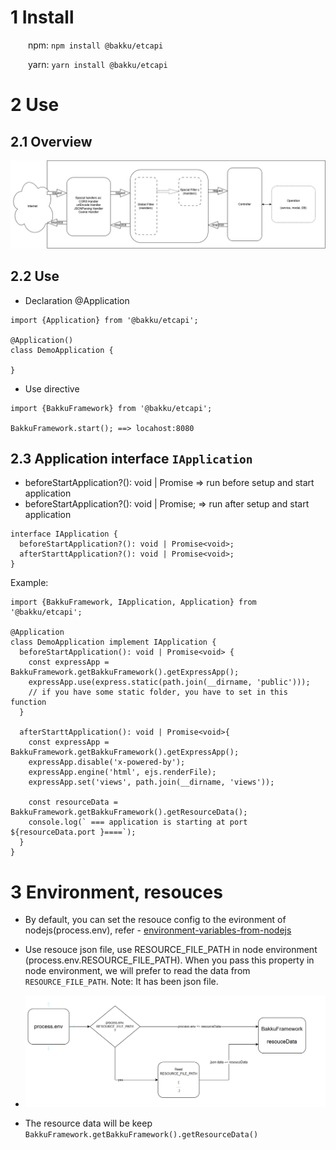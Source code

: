 # 1 Install

&emsp;&emsp;npm: `npm install @bakku/etcapi`

&emsp;&emsp;yarn: `yarn install @bakku/etcapi`

# 2 Use

## 2.1 Overview

![Request Response](./bakku-etcapi.drawio.png)

## 2.2 Use

- Declaration @Application

```
import {Application} from '@bakku/etcapi';

@Application()
class DemoApplication {

}
```

- Use directive

```
import {BakkuFramework} from '@bakku/etcapi';

BakkuFramework.start(); ==> locahost:8080

```

## 2.3 Application interface `IApplication`

- beforeStartApplication?(): void | Promise<void> => run before setup and start application
- beforeStartApplication?(): void | Promise<void>; => run after setup and start application

```
interface IApplication {
  beforeStartApplication?(): void | Promise<void>;
  afterStarttApplication?(): void | Promise<void>;
}
```

Example:

```
import {BakkuFramework, IApplication, Application} from '@bakku/etcapi';

@Application
class DemoApplication implement IApplication {
  beforeStartApplication(): void | Promise<void> {
    const expressApp = BakkuFramework.getBakkuFramework().getExpressApp();
    expressApp.use(express.static(path.join(__dirname, 'public')));
    // if you have some static folder, you have to set in this function
  }

  afterStarttApplication(): void | Promise<void>{
    const expressApp = BakkuFramework.getBakkuFramework().getExpressApp();
    expressApp.disable('x-powered-by');
    expressApp.engine('html', ejs.renderFile);
    expressApp.set('views', path.join(__dirname, 'views'));

    const resourceData = BakkuFramework.getBakkuFramework().getResourceData();
    console.log(` === application is starting at port ${resourceData.port }====`);
  }
}
```

# 3 Environment, resouces

- By default, you can set the resouce config to the evironment of nodejs(process.env), refer - [environment-variables-from-nodejs](https://nodejs.org/en/learn/command-line/how-to-read-environment-variables-from-nodejs)

- Use resouce json file, use RESOURCE_FILE_PATH in node environment (process.env.RESOURCE_FILE_PATH). When you pass this property in node environment, we will prefer to read the data from `RESOURCE_FILE_PATH`. Note: It has been json file.
- ![Request Response](./bakku-etcapi-resoucepng.png)

- The resource data will be keep `BakkuFramework.getBakkuFramework().getResourceData()`
